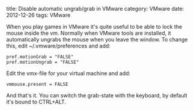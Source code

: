 title: Disable automatic ungrab/grab in VMware
category: VMware
date: 2012-12-26
tags: VMware

When you play games in VMware it's quite useful to be able to
lock the mouse inside the vm. Normally when VMware tools are
installed, it automatically ungrabs the mouse when you leave
the window. To change this, edit ~/.vmware/preferences and add:

    pref.motionGrab = "FALSE"
    pref.motionUngrab = "FALSE"

Edit the vmx-file for your virtual machine and add:

    vmmouse.present = FALSE

And that's it. You can switch the grab-state with the keyboard,
by default it's bound to CTRL+ALT.

